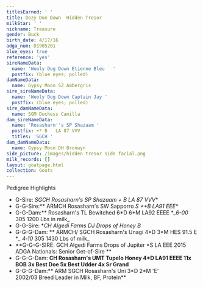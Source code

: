 ```yaml
---
titlesEarned: ' '
title: Dozy Doe Down  Hidden Tresor
milkStar: ' '
nickname: Treasure
gender: Buck
birth_date: 4/17/16
adga_num: D1905201
blue_eyes: true
reference: 'yes'
sireNameData:
  name: 'Wooly Dog Down Etienne Bleu   '
  postfix: (blue eyes; polled)
damNameData:
  name: Gypsy Moon SZ Ambergris
sire_sireNameData:
  name: 'Wooly Dog Down Captain Jay '
  postfix: (blue eyes; polled)
sire_damNameData:
  name: SGM Duchess Camilla
dam_sireNameData:
  name: 'Rosasharn''s SP Shazaam '
  postfix: +* B   LA 87 VVV
  titles: 'SGCH '
dam_damNameData:
  name: Gypsy Moon DH Bronwyn
side_picture: /images/hidden tresor side facial.png
milk_records: []
layout: goatpage.html
collection: Goats
---
```

Pedigree Highlights

* G-Sire: **SGCH Rosasharn's SP Shazaam +* B   LA 87 VVV**
* G-G-Sire:** ARMCH Rosasharn's SW Sapporro *S ++B   LA91 EEE**
* G-G-Dam:** Rosasharn's TL Bewitched 6\*D 6\*M    LA92 EEEE  **_6-00* 305 1200 Lbs in milk_
* G-G-Sire:  **CH Algedi Farms DJ Drops of Honey *B**
* G-G-G-Dam: ** ARMCH/ SGCH Rosasharn's Unagi 4\*D 3\*M  HES 91.5 E     **_ 4‑10* 305 1430 Lbs of milk_
* **G-G-G-SIRE:  GCH Algedi Farms Drops of Jupiter  *S LA EEE  2015 ADGA Nationals: Senior Get-of-Sire **
* G-G-G-Dam: **CH Rosasharn's UMT Tupelo Honey  4*D   LA91 EEEE  11x BOB      3x Best Doe    5x Best Udder    4x Sr Grand**
* G-G-G-Dam:**  ARM SGCH  Rosasharn's Uni 3\*D 2\*M 'E'    2002/03 Breed Leader in Milk, BF, Protein**
